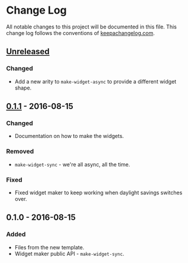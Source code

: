 # Change Log
All notable changes to this project will be documented in this file. This change log follows the conventions of [keepachangelog.com](http://keepachangelog.com/).

## [Unreleased]
### Changed
- Add a new arity to `make-widget-async` to provide a different widget shape.

## [0.1.1] - 2016-08-15
### Changed
- Documentation on how to make the widgets.

### Removed
- `make-widget-sync` - we're all async, all the time.

### Fixed
- Fixed widget maker to keep working when daylight savings switches over.

## 0.1.0 - 2016-08-15
### Added
- Files from the new template.
- Widget maker public API - `make-widget-sync`.

[Unreleased]: https://github.com/your-name/clojure-intro-part3/compare/0.1.1...HEAD
[0.1.1]: https://github.com/your-name/clojure-intro-part3/compare/0.1.0...0.1.1
